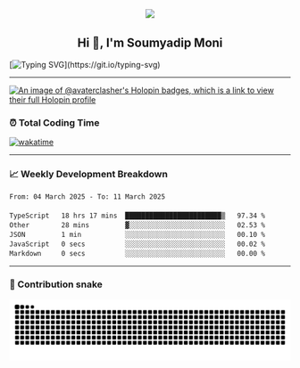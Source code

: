 <div id="header" align="center">
  <img src=https://media.giphy.com/media/du3J3cXyzhj75IOgvA/giphy.gif width="200"/>
</div>

<h2 align="center">Hi 👋, I'm Soumyadip Moni</h2>

[![Typing SVG](https://readme-typing-svg.herokuapp.com?duration=10000&center=true&vCenter=true&width=800&height=30&lines=Hello+this+is+Soumyadip+Moni+Welcome+to+my+Github+page.)](https://git.io/typing-svg)

---

[![An image of @avaterclasher's Holopin badges, which is a link to view their full Holopin profile](https://holopin.me/avaterclasher)](https://holopin.io/@avaterclasher)


### ⏰ Total Coding Time

  <!-- [![Netlify Status](https://api.netlify.com/api/v1/badges/004a42e2-d3ce-4f79-b62e-b6fe3789b72e/deploy-status)](https://app.netlify.com/sites/soumyadipmoni/deploys) -->
  [![wakatime](https://wakatime.com/badge/user/75822f7d-3ec3-4e58-8d48-631194fcaf9c.svg)](https://wakatime.com/@75822f7d-3ec3-4e58-8d48-631194fcaf9c)
  <!-- <img src="https://backend.codecrafters.io/progress/dns-server/d895ab31-dde9-470e-acf7-d626002794d8"/> -->

<!-- ### 🔥 My Stats -->

<!--![Wakatime stats](https://github-readme-stats.vercel.app/api/wakatime?username=AvaterClasher&theme=react) -->
<!-- ![Top Langs](https://github-readme-stats.vercel.app/api/top-langs/?username=getlost01&layout=compact&langs_count=10&theme=react) -->
<!-- ![Wakatime stats](https://github-readme-stats.vercel.app/api/wakatime?username=getlost01&theme=react) -->

---

<!-- ### ⚙️ My Projects

#### Full-Stack Projects :

- [Intelli-Kanban](https://github.com/getlost01/Intelli-Kanban)
- [Web Tools](https://github.com/getlost01/web-tools-gl01)
- [Blogging Web APIs](https://github.com/getlost01/Postgre-APIs-App)
- [Inventory App](https://github.com/getlost01/InventoryAppFrontend)
- [UIET Connect](https://github.com/getlost01/UietConnect)
- [Meal Planner](https://github.com/getlost01/meal-planner-API)
- [Voting Management System](https://github.com/getlost01/VotingManagmentSystem)
- [ABitShort](https://github.com/getlost01/linkshortner)
- [File Share App](https://github.com/getlost01/dlink-share)

#### Web Store Extensions

- [Color Tools and Dropper](https://github.com/getlost01/color-picker-updated)
- [Site Saver](https://github.com/getlost01/site-saver)
- [CP Calendar](https://github.com/getlost01/cp-contest-calender)

#### Frontend Projects :

- [Country Search](https://github.com/getlost01/country-search)
- [Portfolio Site](https://github.com/getlost01/portfolio.github.io)
- [Quiz App Templates](https://github.com/getlost01/quiz-template)

#### GitBook

- [GFG-POTD](https://gl01.gitbook.io/gfg-editorials)

<a href="https://github.com/getlost01/getlost01/tree/main/projects"><kbd> <br> Veiw all of my projects <br> </kbd></a>

---

-->

<!-- ### :hammer_and_wrench: Languages and Tools

<div>
  <img src="https://cdn.jsdelivr.net/gh/devicons/devicon/icons/javascript/javascript-original.svg" alt="Javascript" width="40" height="40"/>&nbsp;
  <img src="https://cdn.jsdelivr.net/gh/devicons/devicon/icons/typescript/typescript-original.svg" alt="Typescript" width="40" height="40"/>&nbsp;
  <img src="https://cdn.jsdelivr.net/gh/devicons/devicon/icons/cplusplus/cplusplus-original.svg" alt="C++" width="40" height="40"/>&nbsp;
  <img src="https://cdn.jsdelivr.net/gh/devicons/devicon/icons/c/c-original.svg" alt="C++" width="40" height="40"/>&nbsp;
  <img src="https://cdn.jsdelivr.net/gh/devicons/devicon/icons/nextjs/nextjs-original.svg" alt="C++" width="40" height="40"/>&nbsp;
  <img src="https://cdn.jsdelivr.net/gh/devicons/devicon/icons/react/react-original.svg" alt="C++" width="40" height="40"/>&nbsp;
  <img src="https://cdn.jsdelivr.net/gh/devicons/devicon/icons/go/go-original.svg" alt="C++" width="40" height="40"/>&nbsp;
  <img src="https://cdn.jsdelivr.net/gh/devicons/devicon/icons/rust/rust-plain.svg" alt="C++" width="40" height="40"/>&nbsp;
</div>

---

-->

### 📈 Weekly Development Breakdown

<!--START_SECTION:waka-->

```txt
From: 04 March 2025 - To: 11 March 2025

TypeScript   18 hrs 17 mins  ████████████████████████▒   97.34 %
Other        28 mins         ▓░░░░░░░░░░░░░░░░░░░░░░░░   02.53 %
JSON         1 min           ░░░░░░░░░░░░░░░░░░░░░░░░░   00.10 %
JavaScript   0 secs          ░░░░░░░░░░░░░░░░░░░░░░░░░   00.02 %
Markdown     0 secs          ░░░░░░░░░░░░░░░░░░░░░░░░░   00.00 %
```

<!--END_SECTION:waka-->

---

### 🐍 Contribution snake

![Snake animation](https://github.com/AvaterClasher/AvaterClasher/blob/output/github-contribution-grid-snake-dark.svg)
